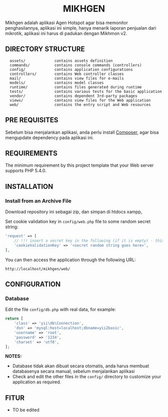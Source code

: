 <p align="center">
    <h1 align="center">MIKHGEN</h1>
</p>

Mikhgen adalah aplikasi Agen Hotspot agar bisa memonitor penghasilannya, aplikasi ini simple, hanya menarik laporan penjualan dari mikrotik, aplikasi ini harus di padukan dengan Mikhmon v2.


DIRECTORY STRUCTURE
-------------------

      assets/             contains assets definition
      commands/           contains console commands (controllers)
      config/             contains application configurations
      controllers/        contains Web controller classes
      mail/               contains view files for e-mails
      models/             contains model classes
      runtime/            contains files generated during runtime
      tests/              contains various tests for the basic application
      vendor/             contains dependent 3rd-party packages
      views/              contains view files for the Web application
      web/                contains the entry script and Web resources


PRE REQUISITES
------------

Sebelum bisa menjalankan aplikasi, anda perlu install [Composer](http://getcomposer.org/), agar bisa mengupdate dependency pada aplikasi ini. 

REQUIREMENTS
------------

The minimum requirement by this project template that your Web server supports PHP 5.4.0.


INSTALLATION
------------

### Install from an Archive File

Download repository ini sebagai zip, dan simpan di htdocs xampp, 

Set cookie validation key in `config/web.php` file to some random secret string:

```php
'request' => [
    // !!! insert a secret key in the following (if it is empty) - this is required by cookie validation
    'cookieValidationKey' => '<secret random string goes here>',
],
```

You can then access the application through the following URL:

~~~
http://localhost/mikhgen/web/
~~~


CONFIGURATION
-------------

### Database

Edit the file `config/db.php` with real data, for example:

```php
return [
    'class' => 'yii\db\Connection',
    'dsn' => 'mysql:host=localhost;dbname=yii2basic',
    'username' => 'root',
    'password' => '1234',
    'charset' => 'utf8',
];
```

**NOTES:**
- Database tidak akan dibuat secara otomatis, anda harus membuat databasenya secara manual, sebelum menjalankan aplikasi
- Check and edit the other files in the `config/` directory to customize your application as required.


FITUR
-------
- TO be edited
